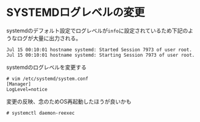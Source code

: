 # SYSTEMDログレベルの変更
systemdのデフォルト設定でログレベルが`info`に設定されているため下記のようなログが大量に出力される。  

```
Jul 15 00:10:01 hostname systemd: Started Session 7973 of user root.
Jul 15 00:10:01 hostname systemd: Starting Session 7973 of user root.
```

systemdのログレベルを変更する  

```
# vim /etc/systemd/system.conf
[Manager]
LogLevel=notice
```

変更の反映、念のためOS再起動したほうが良いかも  

```
# systemctl daemon-reexec
```
